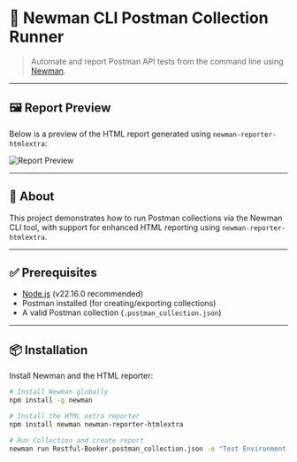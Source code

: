 # 🧪 Newman CLI Postman Collection Runner

> Automate and report Postman API tests from the command line using [Newman](https://github.com/postmanlabs/newman).

---
## 🖼️ Report Preview

Below is a preview of the HTML report generated using `newman-reporter-htmlextra`:

![Report Preview](https://drive.google.com/uc?export=view&id=10l56LiETcCBg10liLSYZSbZg3JAcYkWe)

---

## 📘 About

This project demonstrates how to run Postman collections via the Newman CLI tool, with support for enhanced HTML reporting using `newman-reporter-htmlextra`.

---

## ✅ Prerequisites

- [Node.js](https://nodejs.org/) (v22.16.0 recommended)
- Postman installed (for creating/exporting collections)
- A valid Postman collection (`.postman_collection.json`)

---

## 📦 Installation

Install Newman and the HTML reporter:

```bash
# Install Newman globally
npm install -g newman

# Install the HTML extra reporter
npm install newman newman-reporter-htmlextra

# Run Collection and create report
newman run Restful-Booker.postman_collection.json -e "Test Environment.json" -r htmlextra --reporter-htmlextra-export "reports/Executionreport.html"

